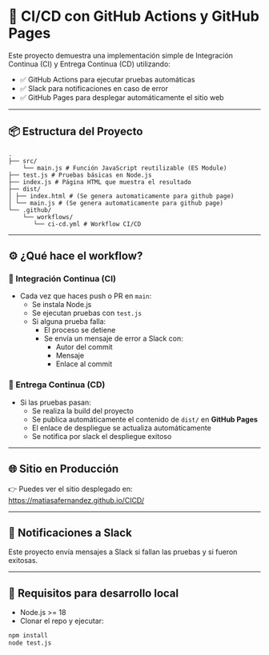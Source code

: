 # 🚀 CI/CD con GitHub Actions y GitHub Pages

Este proyecto demuestra una implementación simple de Integración Continua (CI) y Entrega Continua (CD) utilizando:

- ✅ GitHub Actions para ejecutar pruebas automáticas
- ✅ Slack para notificaciones en caso de error
- ✅ GitHub Pages para desplegar automáticamente el sitio web

---

## 📦 Estructura del Proyecto

```text
.
├── src/ 
    └── main.js # Función JavaScript reutilizable (ES Module)
├── test.js # Pruebas básicas en Node.js
├── index.js # Página HTML que muestra el resultado
├── dist/
│ ├── index.html # (Se genera automaticamente para github page) 
│ └── main.js # (Se genera automaticamente para github page)
└── .github/
    └── workflows/
       └── ci-cd.yml # Workflow CI/CD
```

---

## ⚙️ ¿Qué hace el workflow?

### 🔁 Integración Continua (CI)

- Cada vez que haces push o PR en `main`:
  - Se instala Node.js
  - Se ejecutan pruebas con `test.js`
  - Si alguna prueba falla:
    - El proceso se detiene
    - Se envía un mensaje de error a Slack con:
      - Autor del commit
      - Mensaje
      - Enlace al commit

### 🚀 Entrega Continua (CD)

- Si las pruebas pasan:
  - Se realiza la build del proyecto
  - Se publica automáticamente el contenido de `dist/` en **GitHub Pages**
  - El enlace de despliegue se actualiza automáticamente
  - Se notifica por slack el despliegue exitoso

---

## 🌐 Sitio en Producción

👉 Puedes ver el sitio desplegado en:  
https://matiasafernandez.github.io/CICD/

---

## 📡 Notificaciones a Slack

Este proyecto envía mensajes a Slack si fallan las pruebas y si fueron exitosas.

---

## 📜 Requisitos para desarrollo local

- Node.js >= 18
- Clonar el repo y ejecutar:

```bash
npm install
node test.js